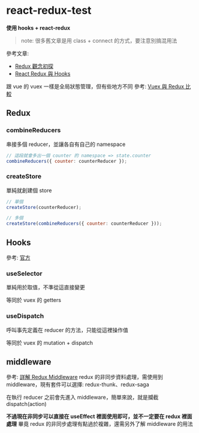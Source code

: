 # react-redux-test

**使用 hooks + react-redux**

> note: 很多舊文章是用 class + connect 的方式，要注意別搞混用法

參考文章:

- [Redux 觀念初探](https://ithelp.ithome.com.tw/articles/10250232)
- [React Redux 與 Hooks](https://ithelp.ithome.com.tw/articles/10251966)

跟 vue 的 vuex 一樣是全局狀態管理，但有些地方不同
參考: [Vuex 與 Redux 比較](https://lq782655835.github.io/blogs/react/diff-vuex-redux.html)

## Redux

### combineReducers

串接多個 reducer，並讓各自有自己的 namespace

```js
// 這段就會多出一個 counter 的 namespace => state.counter
combineReducers({ counter: counterReducer });
```

### createStore

單純就創建個 store

```js
// 單個
createStore(counterReducer);

// 多個
createStore(combineReducers({ counter: counterReducer }));
```

## Hooks

參考: [官方](https://react-redux.js.org/api/hooks)

### useSelector

單純用於取值，不準從這直接變更

等同於 vuex 的 getters

### useDispatch

呼叫事先定義在 reducer 的方法，只能從這裡操作值

等同於 vuex 的 mutation + dispatch

## middleware

參考: [詳解 Redux Middleware](https://max80713.medium.com/%E8%A9%B3%E8%A7%A3-redux-middleware-efd6a506357e)
redux 的非同步資料處理，需使用到 middleware，現有套件可以選擇: redux-thunk、redux-saga

在執行 reducer 之前會先進入 middleware，簡單來說，就是攔截 dispatch(action)

**不過現在非同步可以直接在 useEffect 裡面使用即可，並不一定要在 redux 裡面處理**
畢竟 redux 的非同步處理有點過於複雜，還需另外了解 middleware 的用法
